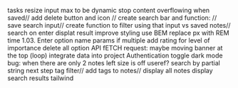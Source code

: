 tasks resize input max to be dynamic
stop content overflowing when saved//
add delete button and icon //
create search bar and function: //
save search input//
create function to filter using that input vs saved notes//
search on enter
displat result
improve styling
use BEM
replace px with REM
time 1.03.
Enter option
name params if multiple
add rating for level of importance
delete all option
API fETCH request: maybe moving banner at the top (loop)
integrate data into project
Authentication
toggle dark mode
bug: when there are only 2 notes left size is off
useref?
search by partial string next step
tag filter//
add tags to notes//
display all notes
display search results
tailwind